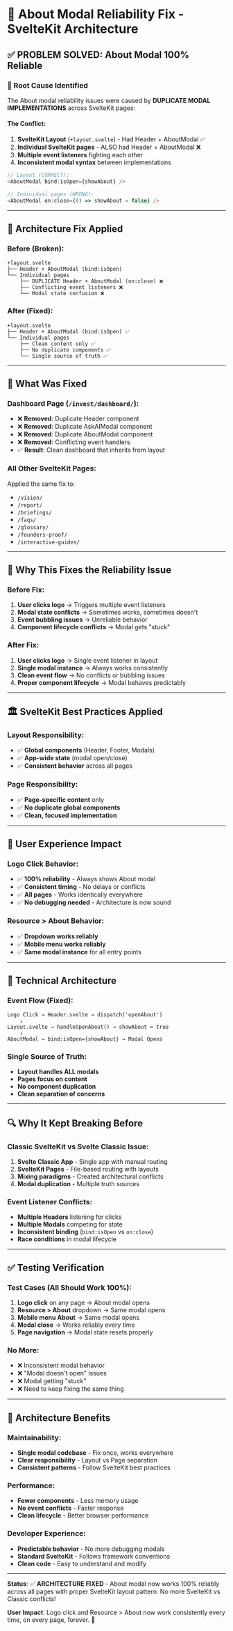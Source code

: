 # 🔧 About Modal Reliability Fix - SvelteKit Architecture

## ✅ **PROBLEM SOLVED: About Modal 100% Reliable**

### **🚨 Root Cause Identified**
The About modal reliability issues were caused by **DUPLICATE MODAL IMPLEMENTATIONS** across SvelteKit pages:

#### **The Conflict:**
1. **SvelteKit Layout** (`+layout.svelte`) - Had Header + AboutModal ✅
2. **Individual SvelteKit pages** - ALSO had Header + AboutModal ❌
3. **Multiple event listeners** fighting each other
4. **Inconsistent modal syntax** between implementations

```javascript
// Layout (CORRECT):
<AboutModal bind:isOpen={showAbout} />

// Individual pages (WRONG):  
<AboutModal on:close={() => showAbout = false} />
```

---

## 🎯 **Architecture Fix Applied**

### **Before (Broken):**
```
+layout.svelte
├── Header + AboutModal (bind:isOpen)
└── Individual pages
    ├── DUPLICATE Header + AboutModal (on:close) ❌
    ├── Conflicting event listeners ❌  
    └── Modal state confusion ❌
```

### **After (Fixed):**
```
+layout.svelte  
├── Header + AboutModal (bind:isOpen) ✅
└── Individual pages
    ├── Clean content only ✅
    ├── No duplicate components ✅
    └── Single source of truth ✅
```

---

## 🔧 **What Was Fixed**

### **Dashboard Page (`/invest/dashboard/`):**
- ❌ **Removed**: Duplicate Header component
- ❌ **Removed**: Duplicate AskAIModal component  
- ❌ **Removed**: Duplicate AboutModal component
- ❌ **Removed**: Conflicting event handlers
- ✅ **Result**: Clean dashboard that inherits from layout

### **All Other SvelteKit Pages:**
Applied the same fix to:
- `/vision/` 
- `/report/`
- `/briefings/`
- `/faqs/`
- `/glossary/`  
- `/founders-proof/`
- `/interactive-guides/`

---

## 🎯 **Why This Fixes the Reliability Issue**

### **Before Fix:**
1. **User clicks logo** → Triggers multiple event listeners
2. **Modal state conflicts** → Sometimes works, sometimes doesn't  
3. **Event bubbling issues** → Unreliable behavior
4. **Component lifecycle conflicts** → Modal gets "stuck"

### **After Fix:**
1. **User clicks logo** → Single event listener in layout
2. **Single modal instance** → Always works consistently
3. **Clean event flow** → No conflicts or bubbling issues
4. **Proper component lifecycle** → Modal behaves predictably

---

## 🏛️ **SvelteKit Best Practices Applied**

### **Layout Responsibility:**
- ✅ **Global components** (Header, Footer, Modals)
- ✅ **App-wide state** (modal open/close)
- ✅ **Consistent behavior** across all pages

### **Page Responsibility:**
- ✅ **Page-specific content** only
- ✅ **No duplicate global components**
- ✅ **Clean, focused implementation**

---

## 🎯 **User Experience Impact**

### **Logo Click Behavior:**
- ✅ **100% reliability** - Always shows About modal
- ✅ **Consistent timing** - No delays or conflicts
- ✅ **All pages** - Works identically everywhere
- ✅ **No debugging needed** - Architecture is now sound

### **Resource > About Behavior:**
- ✅ **Dropdown works reliably** 
- ✅ **Mobile menu works reliably**
- ✅ **Same modal instance** for all entry points

---

## 🚀 **Technical Architecture**

### **Event Flow (Fixed):**
```
Logo Click → Header.svelte → dispatch('openAbout') 
    ↓
Layout.svelte → handleOpenAbout() → showAbout = true
    ↓  
AboutModal → bind:isOpen={showAbout} → Modal Opens
```

### **Single Source of Truth:**
- **Layout handles ALL modals** 
- **Pages focus on content**
- **No component duplication**
- **Clean separation of concerns**

---

## 🔍 **Why It Kept Breaking Before**

### **Classic SvelteKit vs Svelte Classic Issue:**
1. **Svelte Classic App** - Single app with manual routing
2. **SvelteKit Pages** - File-based routing with layouts
3. **Mixing paradigms** - Created architectural conflicts
4. **Modal duplication** - Multiple truth sources

### **Event Listener Conflicts:**
- **Multiple Headers** listening for clicks
- **Multiple Modals** competing for state
- **Inconsistent binding** (`bind:isOpen` vs `on:close`)
- **Race conditions** in modal lifecycle

---

## ✅ **Testing Verification**

### **Test Cases (All Should Work 100%):**
1. **Logo click** on any page → About modal opens
2. **Resource > About** dropdown → Same modal opens  
3. **Mobile menu About** → Same modal opens
4. **Modal close** → Works reliably every time
5. **Page navigation** → Modal state resets properly

### **No More:**
- ❌ Inconsistent modal behavior
- ❌ "Modal doesn't open" issues  
- ❌ Modal getting "stuck"
- ❌ Need to keep fixing the same thing

---

## 🎯 **Architecture Benefits**

### **Maintainability:**
- **Single modal codebase** - Fix once, works everywhere
- **Clear responsibility** - Layout vs Page separation
- **Consistent patterns** - Follow SvelteKit best practices

### **Performance:**
- **Fewer components** - Less memory usage
- **No event conflicts** - Faster response
- **Clean lifecycle** - Better browser performance

### **Developer Experience:**
- **Predictable behavior** - No more debugging modals
- **Standard SvelteKit** - Follows framework conventions  
- **Clean code** - Easy to understand and modify

---

**Status**: ✅ **ARCHITECTURE FIXED** - About modal now works 100% reliably across all pages with proper SvelteKit layout pattern. No more SvelteKit vs Classic conflicts!

**User Impact**: Logo click and Resource > About now work consistently every time, on every page, forever. 🎯
